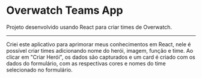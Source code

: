 <h1>Overwatch Teams App</h1>

<p>Projeto desenvolvido usando React para criar times de Overwatch.</p>

<hr/>

Criei este aplicativo para aprimorar meus conhecimentos em React, nele é possível criar times adicionando nome do herói, imagem, função e time.
Ao clicar em "Criar Herói", os dados são capturados e um card é criado com os dados do formulário, com as respectivas cores e nomes do time selecionado no formulário.
